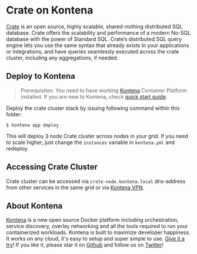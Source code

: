 # Crate on Kontena

[Crate](https://crate.io/) is an open source, highly scalable, shared-nothing distributed SQL database. Crate offers the scalability and performance of a modern No-SQL database with the power of Standard SQL. Crate’s distributed SQL query engine lets you use the same syntax that already exists in your applications or integrations, and have queries seamlessly executed across the crate cluster, including any aggregations, if needed.

## Deploy to Kontena

> Prerequisites: You need to have working [Kontena](http://www.kontena.io) Container Platform installed. If you are new to Kontena, check [quick start guide](http://www.kontena.io/docs/getting-started/quick-start).

Deploy the crate cluster stack by issuing following command within this folder:

```
$ kontena app deploy
```

This will deploy 3 node Crate cluster across nodes in your grid. If you need to scale higher,
just change the `instances` variable in `kontena.yml` and redeploy.

## Accessing Crate Cluster

Crate cluster can be accessed via `crate-node.kontena.local` dns-address from other services in the same grid or via [Kontena VPN](http://www.kontena.io/docs/using-kontena/vpn-access).


## About Kontena

[Kontena](http://www.kontena.io) is a new open source Docker platform including orchestration, service discovery, overlay networking and all the tools required to run your containerized workloads. Kontena is built to maximize developer happiness. It works on any cloud, it's easy to setup and super simple to use. [Give it a try](http://www.kontena.io/docs/getting-started/quick-start)! If you like it, please star it on [Github](https://github.com/kontena/kontena) and follow us on [Twitter](https://twitter.com/KontenaInc)!
